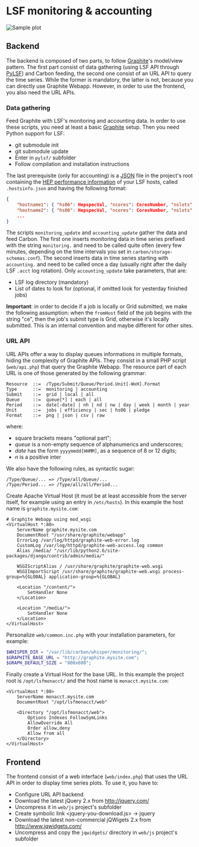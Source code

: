 
LSF monitoring & accounting
===========================

![Sample plot](https://raw.github.com/andreasimonetto/lsfmonacct/master/web/images/sample.png)

Backend
-------

The backend is composed of two parts, to follow [Graphite](http://graphite.readthedocs.org/)'s
model/view pattern. The first part consist of data gathering (using LSF API through
[PyLSF](https://github.com/gmccance/pylsf)) and Carbon feeding, the second one consist of an 
URL API to query the time series. While the former is mandatory, the latter is not, because you
can directly use Graphite Webapp. However, in order to use the frontend, you also need the URL APIs.

### Data gathering

Feed Graphite with LSF's monitoring and accounting data. In order to use these scripts, you
need at least a basic [Graphite](http://graphite.readthedocs.org/) setup. Then you need 
Python support for LSF:
* git submodule init
* git submodule update
* Enter in `pylsf/` subfolder
* Follow compilation and installation instructions

The last prerequisite (only for accounting) is a [JSON](http://www.json.org/) file in the
project's root containing the [HEP performance information](https://twiki.cern.ch/twiki/bin/view/FIOgroup/TsiBenchHEPSPECWlcg)
of your LSF hosts, called `.hostsinfo.json` and having the following format:

```JSON
{
    "hostname1": { "hs06": HepspecVal, "ncores": CoresNumber, "nslots": LsfSlots },
    "hostname2": { "hs06": HepspecVal, "ncores": CoresNumber, "nslots": LsfSlots },
    ...
}
```

The scripts `monitoring_update` and `accounting_update` gather the data and feed Carbon. The first one
inserts monitoring data in time series prefixed with the string `monitoring.` and need to be called 
quite often (every few minutes, depending on the time intervals you set in `carbon/storage-schemas.conf`).
The second inserts data in time series starting with `accounting.` and need to be called once a day
(usually right after the daily LSF `.acct` log rotation). Only `accounting_update` take parameters,
that are:
* LSF log directory (mandatory)
* List of dates to look for (optional, if omitted look for yesterday finished jobs)

**Important**: in order to decide if a job is locally or Grid submitted, we make the following assumption:
when the `fromHost` field of the job begins with the string "ce", then the job's submit type is Grid,
otherwise it's locally submitted. This is an internal convention and maybe different for other sites.

### URL API

URL APIs offer a way to display queues informations in multiple formats, hiding the complexity
of Graphite APIs. They consist in a small PHP script (`web/api.php`) that query the Graphite Webapp.
The resource part of each URL is one of those generated by the following grammar:

```
Resource  ::=  /Type/Submit/Queue/Period.Unit[-WxH].Format
Type      ::=  monitoring | accounting
Submit    ::=  grid | local | all
Queue     ::=  queue[*] | each | all
Period    ::=  date[-date] | nh | nd | nw | day | week | month | year
Unit      ::=  jobs | efficiency | sec | hs06 | pledge
Format    ::=  png | json | csv | raw 
```

where:
* square brackets means "optional part";
* *queue* is a non-empty sequence of alphanumerics and underscores;
* *date* has the form `yyyymmdd[HHMM]`, as a sequence of 8 or 12 digits;
* *n* is a positive inter

We also have the following rules, as syntactic sugar:

```
/Type/Queue/... => /Type/all/Queue/...
/Type/Period... => /Type/all/all/Period... 
```

Create Apache Virtual Host (it must be at least accessible from the server itself, for
example using an entry in `/etc/hosts`). In this example the host name is
`graphite.mysite.com`:

```ApacheConf
# Graphite Webapp using mod_wsgi
<VirtualHost *:80>
    ServerName graphite.mysite.com
    DocumentRoot "/usr/share/graphite/webapp"
    ErrorLog /var/log/httpd/graphite-web-error.log
    CustomLog /var/log/httpd/graphite-web-access.log common
    Alias /media/ "/usr/lib/python2.6/site-packages/django/contrib/admin/media/"

    WSGIScriptAlias / /usr/share/graphite/graphite-web.wsgi
    WSGIImportScript /usr/share/graphite/graphite-web.wsgi process-group=%{GLOBAL} application-group=%{GLOBAL}

    <Location "/content/">
        SetHandler None
    </Location>

    <Location "/media/">
        SetHandler None
    </Location>
</VirtualHost>
```

Personalize `web/common.inc.php` with your installation parameters, for example:

```PHP
$WHISPER_DIR = "/var/lib/carbon/whisper/monitoring/";
$GRAPHITE_BASE_URL = "http://graphite.mysite.com";
$GRAPH_DEFAULT_SIZE = "800x600";
```

Finally create a Virtual Host for the base URL. In this example the project root 
is `/opt/lsfmonacct/` and the host name is `monacct.mysite.com`:

```ApacheConf
<VirtualHost *:80>
    ServerName monacct.mysite.com
    DocumentRoot "/opt/lsfmonacct/web"

    <Directory "/opt/lsfmonacct/web">
        Options Indexes FollowSymLinks
        AllowOverride All
        Order allow,deny
        Allow from all
    </Directory>
</VirtualHost>
```

Frontend
--------

The frontend consist of a web interface (`web/index.php`) that uses the 
URL API in order to display time series plots. To use it, you have to:

* Configure URL API backend
* Download the latest jQuery 2.x from http://jquery.com/
* Uncompress it in `web/js` project's subfolder
* Create symbolic link <jquery-you-download.js> -> jquery
* Download the latest non-commercial jQWigets 2.x from http://www.jqwidgets.com/
* Uncompress and copy the `jqwidgets/` directory in `web/js` project's subfolder
